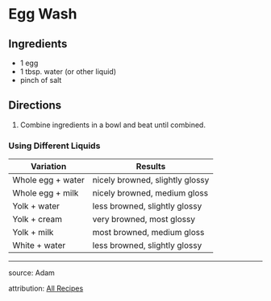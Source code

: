 # Egg Wash

## Ingredients

- 1 egg
- 1 tbsp. water (or other liquid)
- pinch of salt

## Directions

1. Combine ingredients in a bowl and beat until combined.

### Using Different Liquids

| Variation         | Results                         |
| ----------------- | ------------------------------- |
| Whole egg + water | nicely browned, slightly glossy |
| Whole egg + milk  | nicely browned, medium gloss    |
| Yolk + water      | less browned, slightly glossy   |
| Yolk + cream      | very browned, most glossy       |
| Yolk + milk       | most browned, medium gloss      |
| White + water     | less browned, slightly glossy   |

---

source: Adam

attribution: [All Recipes](https://www.allrecipes.com/article/how-to-make-egg-wash/)
